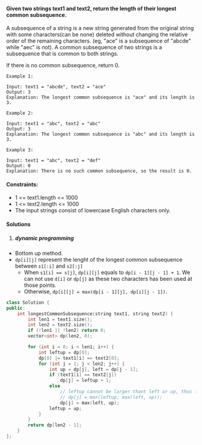 #### Given two strings text1 and text2, return the length of their longest common subsequence.

A subsequence of a string is a new string generated from the original string with some characters(can be none) deleted without changing the relative order of the remaining characters. (eg, "ace" is a subsequence of "abcde" while "aec" is not). A common subsequence of two strings is a subsequence that is common to both strings.

 

If there is no common subsequence, return 0.

 

```
Example 1:

Input: text1 = "abcde", text2 = "ace" 
Output: 3  
Explanation: The longest common subsequence is "ace" and its length is 3.

Example 2:

Input: text1 = "abc", text2 = "abc"
Output: 3
Explanation: The longest common subsequence is "abc" and its length is 3.

Example 3:

Input: text1 = "abc", text2 = "def"
Output: 0
Explanation: There is no such common subsequence, so the result is 0.
```

 

#### Constraints:

-    1 <= text1.length <= 1000
-    1 <= text2.length <= 1000
-    The input strings consist of lowercase English characters only.

#### Solutions

1. ##### dynamic programming

- Bottom up method.
- `dp[i][j]` represent the lenght of the longest common subsequence between `s1[:i]` and `s2[:j]`
    - When `s1[i] == s[j]`, `dp[i][j]` equals to `dp[i - 1][j - 1] + 1`. We can not use `d[i]` or `dp[j]` as these two characters has been used at those points.
    - Otherwise, `dp[i][j] = max(dp[i - 1][j], dp[i][j - 1])`.


```c++
class Solution {
public:
    int longestCommonSubsequence(string text1, string text2) {
        int len1 = text1.size();
        int len2 = text2.size();
        if (!len1 || !len2) return 0;
        vector<int> dp(len2, 0);

        for (int i = 0; i < len1; i++) {
            int leftup = dp[0];
            dp[0] |= text1[i] == text2[0];
            for (int j = 1; j < len2; j++) {
                int up = dp[j], left = dp[j - 1];
                if (text1[i] == text2[j])
                    dp[j] = leftup + 1;
                else
                    // leftup cannot be larger thant left or up, thus the comparison is redundant
                    // dp[j] = max(leftup, max(left, up));
                    dp[j] = max(left, up);
                leftup = up;
            }
        }
        return dp[len2 - 1];
    }
};
```